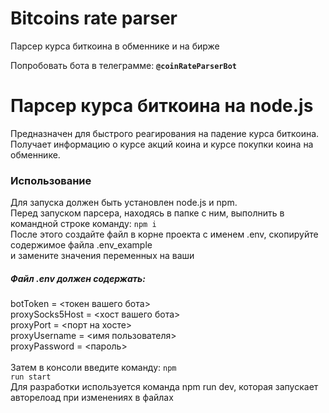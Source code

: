 # Bitcoins rate parser
Парсер курса биткоина в обменнике и на бирже

Попробовать бота в телеграмме: <code>**@coinRateParserBot**</code>

# Парсер курса биткоина на node.js
Предназначен для быстрого реагирования на падение курса биткоина.
<br />
Получает информацию о курсе акций коина и курсе покупки коина на обменнике.

### Использование
Для запуска должен быть установлен node.js и npm.
<br />
Перед запуском парсера, находясь в папке с ним, выполнить в командной строке команду: <code>npm i</code>
<br />
После этого создайте файл в корне проекта с именем .env, скопируйте cодержимое файла .env_example
<br />
и замените значения переменных на ваши
<br />
##### Файл .env должен содержать:
botToken = <токен вашего бота>
<br />
proxySocks5Host = <хост вашего бота>
<br />
proxyPort = <порт на хосте>
<br />
proxyUsername = <имя пользователя>
<br />
proxyPassword = <пароль>
<br />
<br />
Затем в консоли введите команду: <code>npm run start</code>
<br />
Для разработки используется команда npm run dev, которая запускает авторелоад при изменениях в файлах
